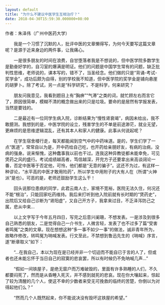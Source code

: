 ```yaml
---
layout: default
title: "为什么不建议中医学生互相治疗？"
date: 2018-04-30T15:59:30.000000+08:00
---
```


作者：朱泽伟（广州中医药大学）

　　我是一个习惯了沉默的人，批评中医的文章懒得写，为何今天要写这篇文章呢？是源于近来身边的两件事，让我痛心。

　　一是很多朋友的时间在浪费，自甘堕落者我是不想说的，但中医学院多数学生是勤奋好学的，自习室的爆满是明证。他们的问题是中国学生常有的问题，缺乏批判性思维，老师说的，课本写的，错不了，当圣经念。他们做的只是“背诵-考试-奖学金”，成功后颇为自得，别的学校我不知道，但中医学院的奖学金是铺向悬崖的胡萝卜。除了考试，另一点是“科学研究”。不是科学，何来研究？

　　朋友问我意见，我看到题目上有“胸痹”“气滞”之类的词，就忙顾左右而言它了，原因很简单，模糊不清的概念做出来的只是垃圾。要命的是居然有学报发表，当然是要钱的。

　　二是最近有一位同学生病入院，诊断结果为“慢性肾衰竭”，病因未给出，我不敢臆测。我想到的是，中医学院的设立，残害学生的不单是前途渺茫，就业无望，更麻烦的是思维逻辑混乱，还有其本人和家人的健康。此事从何说起呢？

　　在学生宿舍楼行走，每天都能闻到空气中的中药味道。是的，学生们学了一点“医道”，常常自以为是，开中药给自己吃，也开药给亲朋好友，有病的治病，没病的强身。说来惭愧，这种蠢事我以前也干过。连我这种异教徒都未能幸免，可见煲药之风的盛行。考试成绩越高者，笃信越深，开完方子还要拿出来高谈阔论一番，否定中医等于否定他，可怜，他们都是“无意的骗子”。这还不为过，有这样一种谬论，“水平高的中医才敢用险药”，所以学生中用附子的大有人在（所谓“火神派”是也）。可恶的是，老师还鼓励学生这么干！

　　回头说那位患病的同学，此君云南人士，家境不宽裕，医院无法久住，何况还不能“根治”，只能回家吃药维持。我后来打听到他入院前就有长时期的“煲药史”，出院后又给自己诊断为“肾阳虚”，又自己开方子，我拿 ​来过目，不乏泽泻防己之属，悲从中来…

　　以上文字写于今年五月四日，写完之后意兴阑珊，不想发表。一是涉及到很多自己熟悉的朋友，二是觉得自己一介书生，人微言轻，发表了也不过多了篇“受害者鸣冤”之类的文章。现在想想这种“多一事不如少一事”的做法，诚非青年所为，故略作修改，转鸣冤为呐喊发表。行文至此，不禁想到鲁迅先生的《呐喊》序言，遂“断章取义”如下：

　　“…在我自己，本以为现在是已经并非一个切迫而不能自已于言的人了，但或者也还未能忘怀于当日自己的寂寞的悲哀罢，所以有时候仍不免呐喊几声…”

　　“假如一间铁屋子，是绝无窗户而万难破毁的，里面有许多熟睡的人们，不久都要闷死了，然而是从昏睡入死灭，并不感到就死的悲哀。现在你大嚷起来，惊起了较为清醒的几个人，使这不幸的少数者来受无可挽救的临终的苦楚，你倒以为对得起他们么？”

　　“然而几个人既然起来，你不能说决没有毁坏这铁屋的希望。”​​​​


